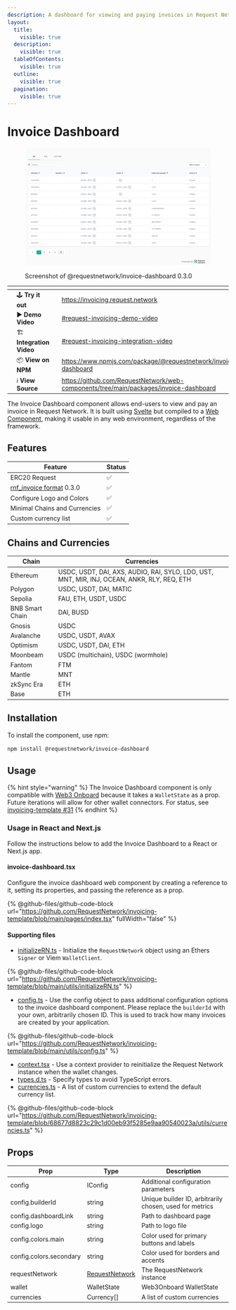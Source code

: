 ```yaml
---
description: A dashboard for viewing and paying invoices in Request Network
layout:
  title:
    visible: true
  description:
    visible: true
  tableOfContents:
    visible: true
  outline:
    visible: true
  pagination:
    visible: true
---
```


# Invoice Dashboard

<div data-full-width="false">

<figure><img src="../../.gitbook/assets/image (1) (1).png" alt=""><figcaption><p>Screenshot of @requestnetwork/invoice-dashboard 0.3.0</p></figcaption></figure>

</div>

<table data-view="cards" data-full-width="false"><thead><tr><th></th><th></th><th></th><th data-hidden data-card-target data-type="content-ref"></th></tr></thead><tbody><tr><td></td><td><span data-gb-custom-inline data-tag="emoji" data-code="1f579">🕹️</span> <strong>Try it out</strong> </td><td></td><td><a href="https://invoicing.request.network">https://invoicing.request.network</a></td></tr><tr><td></td><td><span data-gb-custom-inline data-tag="emoji" data-code="25b6">▶️</span> <strong>Demo Video</strong></td><td></td><td><a href="../templates/#request-invoicing-demo-video">#request-invoicing-demo-video</a></td></tr><tr><td></td><td><span data-gb-custom-inline data-tag="emoji" data-code="1f3d7">🏗️</span> <strong>Integration Video</strong></td><td></td><td><a href="../templates/#request-invoicing-integration-video">#request-invoicing-integration-video</a></td></tr><tr><td></td><td><span data-gb-custom-inline data-tag="emoji" data-code="1f4e6">📦</span> <strong>View on NPM</strong></td><td></td><td><a href="https://www.npmjs.com/package/@requestnetwork/invoice-dashboard">https://www.npmjs.com/package/@requestnetwork/invoice-dashboard</a></td></tr><tr><td></td><td><span data-gb-custom-inline data-tag="emoji" data-code="2139">ℹ️</span> <strong>View Source</strong></td><td></td><td><a href="https://github.com/RequestNetwork/web-components/tree/main/packages/invoice-dashboard">https://github.com/RequestNetwork/web-components/tree/main/packages/invoice-dashboard</a></td></tr></tbody></table>

The Invoice Dashboard component allows end-users to view and pay an invoice in Request Network. It is built using [Svelte](https://svelte.dev/) but compiled to a [Web Component](https://developer.mozilla.org/en-US/docs/Web/API/Web\_components), making it usable in any web environment, regardless of the framework.

## Features

| Feature                                                                                                                                | Status |
| -------------------------------------------------------------------------------------------------------------------------------------- | ------ |
| ERC20 Request                                                                                                                          | ✅      |
| [rnf\_invoice format](https://github.com/RequestNetwork/requestNetwork/tree/master/packages/data-format/src/format/rnf\_invoice) 0.3.0 | ✅      |
| Configure Logo and Colors                                                                                                              | ✅      |
| Minimal Chains and Currencies                                                                                                          | ✅      |
| Custom currency list                                                                                                                   | ✅      |

## Chains and Currencies

| Chain           | Currencies                                                                                  |
| --------------- | ------------------------------------------------------------------------------------------- |
| Ethereum        | USDC, USDT, DAI, AXS, AUDIO, RAI, SYLO, LDO, UST, MNT, MIR, INJ, OCEAN, ANKR, RLY, REQ, ETH |
| Polygon         | USDC, USDT, DAI, MATIC                                                                      |
| Sepolia         | FAU, ETH, USDT, USDC                                                                        |
| BNB Smart Chain | DAI, BUSD                                                                                   |
| Gnosis          | USDC                                                                                        |
| Avalanche       | USDC, USDT, AVAX                                                                            |
| Optimism        | USDC, USDT, DAI, ETH                                                                        |
| Moonbeam        | USDC (multichain), USDC (wormhole)                                                          |
| Fantom          | FTM                                                                                         |
| Mantle          | MNT                                                                                         |
| zkSync Era      | ETH                                                                                         |
| Base            | ETH                                                                                         |

## Installation

To install the component, use npm:

```bash
npm install @requestnetwork/invoice-dashboard
```

## Usage

{% hint style="warning" %}
The Invoice Dashboard component is only compatible with [Web3 Onboard](https://onboard.blocknative.com/) because it takes a `WalletState` as a prop. Future iterations will allow for other wallet connectors. For status, see [invoicing-template #31](https://github.com/RequestNetwork/web-components/issues/31)
{% endhint %}

### Usage in React and Next.js

Follow the instructions below to add the Invoice Dashboard to a React or Next.js app.&#x20;

#### **invoice-dashboard.tsx**

Configure the invoice dashboard web component by creating a reference to it, setting its properties, and passing the reference as a prop.&#x20;

{% @github-files/github-code-block url="https://github.com/RequestNetwork/invoicing-template/blob/main/pages/index.tsx" fullWidth="false" %}

#### **Supporting files**

* [initializeRN.ts](https://github.com/RequestNetwork/invoicing-template/blob/main/utils/initializeRN.ts) - Initialize the `RequestNetwork` object using an Ethers `Signer` or Viem `WalletClient`.

{% @github-files/github-code-block url="https://github.com/RequestNetwork/invoicing-template/blob/main/utils/initializeRN.ts" %}

* [config.ts](https://github.com/RequestNetwork/invoicing-template/blob/main/utils/config.ts) - Use the config object to pass additional configuration options to the invoice dashboard component. Please replace the `builderId` with your own, arbitrarily chosen ID. This is used to track how many invoices are created by your application.

{% @github-files/github-code-block url="https://github.com/RequestNetwork/invoicing-template/blob/main/utils/config.ts" %}

* [context.tsx](https://github.com/RequestNetwork/invoicing-template/blob/main/utils/context.tsx) - Use a context provider to reinitialize the Request Network instance when the wallet changes.
* [types.d.ts](https://github.com/RequestNetwork/invoicing-template/blob/main/types.d.ts) - Specify types to avoid TypeScript errors.
* [currencies.ts](https://github.com/RequestNetwork/invoicing-template/blob/68677d8823c29c1d00eb93f5285e9aa90540023a/utils/currencies.ts) - A list of custom currencies to extend the default currency list.

{% @github-files/github-code-block url="https://github.com/RequestNetwork/invoicing-template/blob/68677d8823c29c1d00eb93f5285e9aa90540023a/utils/currencies.ts" %}

## Props

| Prop                    | Type                                                                                              | Description                                             |
| ----------------------- | ------------------------------------------------------------------------------------------------- | ------------------------------------------------------- |
| config                  | IConfig                                                                                           | Additional configuration parameters                     |
| config.builderId        | string                                                                                            | Unique builder ID, arbitrarily chosen, used for metrics |
| config.dashboardLink    | string                                                                                            | Path to dashboard page                                  |
| config.logo             | string                                                                                            | Path to logo file                                       |
| config.colors.main      | string                                                                                            | Color used for primary buttons and labels               |
| config.colors.secondary | string                                                                                            | Color used for borders and accents                      |
| requestNetwork          | [RequestNetwork](../../learn-request-network/sdk-api-reference/request-client.js/requestnetwork/) | The RequestNetwork instance                             |
| wallet                  | WalletState                                                                                       | Web3Onboard WalletState                                 |
| currencies              | Currency\[]                                                                                       | A list of custom currencies                             |

